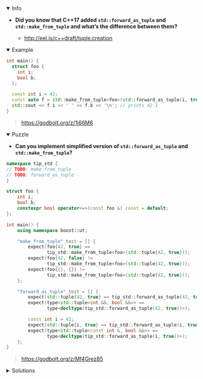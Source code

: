<details open><summary>Info</summary><p>

* **Did you know that C++17 added `std::forward_as_tuple` and `std::make_from_tuple` and what’s the difference between them?**

  * http://eel.is/c++draft/tuple.creation

</p></details><details open><summary>Example</summary><p>

```cpp
int main() {
  struct foo {
    int i;
    bool b;
  };

  const int i = 42;
  const auto f = std::make_from_tuple<foo>(std::forward_as_tuple(i, true));
  std::cout << f.i << ' ' << f.b << '\n'; // prints 42 1
}
```

> https://godbolt.org/z/1i66M6

</p></details><details open><summary>Puzzle</summary><p>

* **Can you implement simplified version of `std::forward_as_tuple` and `std::make_from_tuple`?**

```cpp
namespace tip_std {
// TODO: make_from_tuple
// TODO: forward_as_tuple
}

struct foo {
    int i;
    bool b;
    constexpr bool operator<=>(const foo &) const = default;
};

int main() {
    using namespace boost::ut;

    "make_from_tuple"_test = [] {
        expect(foo{42, true} ==
               tip_std::make_from_tuple<foo>(std::tuple{42, true}));
        expect(foo{42, false} !=
               tip_std::make_from_tuple<foo>(std::tuple{42, true}));
        expect(foo{{}, {}} !=
               tip_std::make_from_tuple<foo>(std::tuple{42, true}));
    };

    "forward_as_tuple"_test = [] {
        expect(std::tuple{42, true} == tip_std::forward_as_tuple(42, true));
        expect(type<std::tuple<int &&, bool &&>> ==
               type<decltype(tip_std::forward_as_tuple(42, true))>);

        const int i = 42;
        expect(std::tuple{i, true} == tip_std::forward_as_tuple(i, true));
        expect(type<std::tuple<const int &, bool &&>> ==
               type<decltype(tip_std::forward_as_tuple(i, true))>);
    };
}
```

> https://godbolt.org/z/Mf4Grez85

</p></details><details><summary>Solutions</summary><p>

```cpp
namespace tip_std {
    namespace impl {
        template <class T, size_t... I>
        constexpr auto make_from_tuple(auto &&tuple, std::index_sequence<I...>) {
            return T{std::move(std::get<I>(tuple))...};
        }
    }  // namespace impl
    template <class T>
    constexpr auto make_from_tuple(auto &&tuple) -> T {
        using tuple_base_t = typename std::remove_cvref_t<decltype(tuple)>;
        return impl::make_from_tuple<T>(
            std::forward<decltype(tuple)>(tuple),
            std::make_index_sequence<std::tuple_size_v<tuple_base_t>>{});
    }
    auto forward_as_tuple(auto &&...args) {
        return std::tuple<decltype(args)...>{std::forward<decltype(args)>(args)...};
    }
}  // namespace tip_std
```
 > https://godbolt.org/z/3qrcjd1Yd

```cpp
  namespace tip_std {
       template<typename T, typename... Ts>
       constexpr auto make_from_tuple(std::tuple<Ts...>&& tup) -> T
       {
              return [=]<std::size_t... indexes>(std::index_sequence<indexes...>)
              {
                     return T{std::move(std::get<indexes>(tup))...};
              }(std::make_index_sequence<sizeof...(Ts)>{});
       }

       constexpr auto forward_as_tuple(auto&&... to_tuple)
       {
           return std::tuple<decltype(to_tuple)...>{std::forward<decltype(to_tuple)>(to_tuple)...};
       }
} // namespace tip_std
```

> https://godbolt.org/z/zfqMs44so

```cpp
namespace tip_std {
template <class T>
auto make_from_tuple = [](auto t) -> T {
    constexpr static size_t size = std::tuple_size<decltype(t)>::value;
    return [&]<std::size_t... Indices>(std::index_sequence<Indices...>) {
        return T{std::get<Indices>(t)...};
    }(std::make_index_sequence<size>());
};

auto forward_as_tuple = [](auto &&...t) {
    return std::tuple<decltype(t) &&...>(std::forward<decltype(t)>(t)...);
};
}  // namespace tip_std
```

> https://godbolt.org/z/95vcns6eq

```cpp
namespace tip_std {

template <typename T, typename Tuple, auto... Is>
T make_from_tuple(Tuple &&tuple, std::index_sequence<Is...>) {
    return T{std::get<Is>(std::forward<Tuple &&>(tuple))...};
}

template <typename T, typename Tuple>
constexpr T make_from_tuple(Tuple &&tuple) {
    return make_from_tuple<T>(
        std::forward<Tuple &&>(tuple),
        std::make_index_sequence<std::tuple_size<Tuple>::value>{});
}

template <typename... Ts>
constexpr std::tuple<Ts &&...> forward_as_tuple(Ts &&...ts) {
    return std::tuple{ts...};
}
}  // namespace tip_std
```

> https://godbolt.org/z/a5b4s8EWe

```cpp
namespace tip_std {
template <class T>
constexpr T make_from_tuple(auto &&t) {
    return [&]<auto... Is>(std::index_sequence<Is...>) {
        return T(get<Is>(t)...);
    }(std::make_index_sequence<
               std::tuple_size_v<std::remove_cvref_t<decltype(t)>>>{});
}

template <class... Ts>
constexpr auto forward_as_tuple(Ts &&...vs) {
    return std::tuple<std::add_rvalue_reference_t<Ts>...>{
        std::forward<Ts>(vs)...};
}
}  // namespace tip_std
```

> https://godbolt.org/z/zab6MY67v

</p></details>
